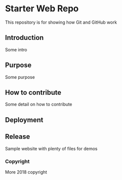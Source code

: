 # Starter Web Repo

This repository is for showing how Git and GitHub work

## Introduction
Some intro

## Purpose
Some purpose

## How to contribute
Some detail on how to contribute

## Deployment
## Release

Sample website with plenty of files for demos

### Copyright
More 2018 copyright
